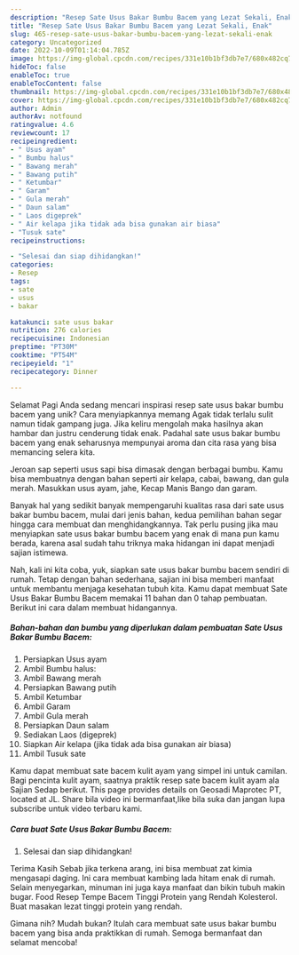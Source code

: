 ```yaml
---
description: "Resep Sate Usus Bakar Bumbu Bacem yang Lezat Sekali, Enak"
title: "Resep Sate Usus Bakar Bumbu Bacem yang Lezat Sekali, Enak"
slug: 465-resep-sate-usus-bakar-bumbu-bacem-yang-lezat-sekali-enak
category: Uncategorized
date: 2022-10-09T01:14:04.785Z
image: https://img-global.cpcdn.com/recipes/331e10b1bf3db7e7/680x482cq70/sate-usus-bakar-bumbu-bacem-foto-resep-utama.jpg
hideToc: false
enableToc: true
enableTocContent: false
thumbnail: https://img-global.cpcdn.com/recipes/331e10b1bf3db7e7/680x482cq70/sate-usus-bakar-bumbu-bacem-foto-resep-utama.jpg
cover: https://img-global.cpcdn.com/recipes/331e10b1bf3db7e7/680x482cq70/sate-usus-bakar-bumbu-bacem-foto-resep-utama.jpg
author: Admin
authorAv: notfound
ratingvalue: 4.6
reviewcount: 17
recipeingredient:
- " Usus ayam"
- " Bumbu halus"
- " Bawang merah"
- " Bawang putih"
- " Ketumbar"
- " Garam"
- " Gula merah"
- " Daun salam"
- " Laos digeprek"
- " Air kelapa jika tidak ada bisa gunakan air biasa"
- "Tusuk sate"
recipeinstructions:

- "Selesai dan siap dihidangkan!"
categories:
- Resep
tags:
- sate
- usus
- bakar

katakunci: sate usus bakar 
nutrition: 276 calories
recipecuisine: Indonesian
preptime: "PT30M"
cooktime: "PT54M"
recipeyield: "1"
recipecategory: Dinner

---
```



Selamat Pagi Anda sedang mencari inspirasi resep sate usus bakar bumbu bacem yang unik? Cara menyiapkannya memang Agak tidak terlalu sulit namun tidak gampang juga. Jika keliru mengolah maka hasilnya akan hambar dan justru cenderung tidak enak. Padahal sate usus bakar bumbu bacem yang enak seharusnya mempunyai aroma dan cita rasa yang bisa memancing selera kita.


Jeroan sap seperti usus sapi bisa dimasak dengan berbagai bumbu. Kamu bisa membuatnya dengan bahan seperti air kelapa, cabai, bawang, dan gula merah. Masukkan usus ayam, jahe, Kecap Manis Bango dan garam.

Banyak hal yang sedikit banyak mempengaruhi kualitas rasa dari sate usus bakar bumbu bacem, mulai dari jenis bahan, kedua pemilihan bahan segar hingga cara membuat dan menghidangkannya. Tak perlu pusing jika mau menyiapkan sate usus bakar bumbu bacem yang enak di mana pun kamu berada, karena asal sudah tahu triknya maka hidangan ini dapat menjadi sajian istimewa.


Nah, kali ini kita coba, yuk, siapkan sate usus bakar bumbu bacem sendiri di rumah. Tetap dengan bahan sederhana, sajian ini bisa memberi manfaat untuk membantu menjaga kesehatan tubuh kita. Kamu dapat membuat Sate Usus Bakar Bumbu Bacem memakai 11 bahan dan 0 tahap pembuatan. Berikut ini cara dalam membuat hidangannya.

<!--inarticleads1-->

##### Bahan-bahan dan bumbu yang diperlukan dalam pembuatan Sate Usus Bakar Bumbu Bacem:

1. Persiapkan  Usus ayam
1. Ambil  Bumbu halus:
1. Ambil  Bawang merah
1. Persiapkan  Bawang putih
1. Ambil  Ketumbar
1. Ambil  Garam
1. Ambil  Gula merah
1. Persiapkan  Daun salam
1. Sediakan  Laos (digeprek)
1. Siapkan  Air kelapa (jika tidak ada bisa gunakan air biasa)
1. Ambil Tusuk sate


Kamu dapat membuat sate bacem kulit ayam yang simpel ini untuk camilan. Bagi pencinta kulit ayam, saatnya praktik resep sate bacem kulit ayam ala Sajian Sedap berikut. This page provides details on Geosadi Maprotec PT, located at JL. Share bila video ini bermanfaat,like bila suka dan jangan lupa subscribe untuk video terbaru kami. 

<!--inarticleads2-->

##### Cara buat Sate Usus Bakar Bumbu Bacem:


1. Selesai dan siap dihidangkan!

Terima Kasih Sebab jika terkena arang, ini bisa membuat zat kimia mengasapi daging. Ini cara membuat kambing lada hitam enak di rumah. Selain menyegarkan, minuman ini juga kaya manfaat dan bikin tubuh makin bugar. Food Resep Tempe Bacem Tinggi Protein yang Rendah Kolesterol. Buat masakan lezat tinggi protein yang rendah. 

Gimana nih? Mudah bukan? Itulah cara membuat sate usus bakar bumbu bacem yang bisa anda praktikkan di rumah. Semoga bermanfaat dan selamat mencoba!
